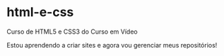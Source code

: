 # html-e-css
 Curso de HTML5 e CSS3 do Curso em Vídeo

Estou aprendendo a criar sites e agora vou gerenciar meus repositórios!